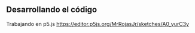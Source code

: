 ## Desarrollando el código

Trabajando en p5.js <https://editor.p5js.org/MrRojasJr/sketches/A0_yurC3y>
